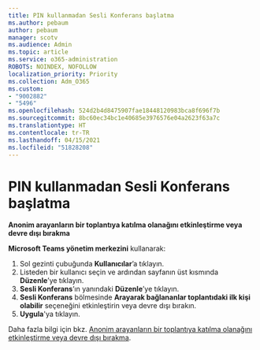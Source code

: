 ```yaml
---
title: PIN kullanmadan Sesli Konferans başlatma
ms.author: pebaum
author: pebaum
manager: scotv
ms.audience: Admin
ms.topic: article
ms.service: o365-administration
ROBOTS: NOINDEX, NOFOLLOW
localization_priority: Priority
ms.collection: Adm_O365
ms.custom:
- "9002882"
- "5496"
ms.openlocfilehash: 524d2b4d8475907fae18448120983bca8f696f7b
ms.sourcegitcommit: 8bc60ec34bc1e40685e3976576e04a2623f63a7c
ms.translationtype: HT
ms.contentlocale: tr-TR
ms.lasthandoff: 04/15/2021
ms.locfileid: "51828208"
---
```

# <a name="start-an-audio-conference-without-a-pin"></a>PIN kullanmadan Sesli Konferans başlatma

**Anonim arayanların bir toplantıya katılma olanağını etkinleştirme veya devre dışı bırakma**

**Microsoft Teams yönetim merkezini** kullanarak:

1. Sol gezinti çubuğunda **Kullanıcılar**’a tıklayın.
2. Listeden bir kullanıcı seçin ve ardından sayfanın üst kısmında **Düzenle**’ye tıklayın.
3. **Sesli Konferans**’ın yanındaki **Düzenle**’ye tıklayın.
4. **Sesli Konferans** bölmesinde **Arayarak bağlananlar toplantıdaki ilk kişi olabilir** seçeneğini etkinleştirin veya devre dışı bırakın.
5. **Uygula**'ya tıklayın.

Daha fazla bilgi için bkz. [Anonim arayanların bir toplantıya katılma olanağını etkinleştirme veya devre dışı bırakma](https://docs.microsoft.com/microsoftteams/start-an-audio-conference-over-the-phone-without-a-pin-in-teams).
